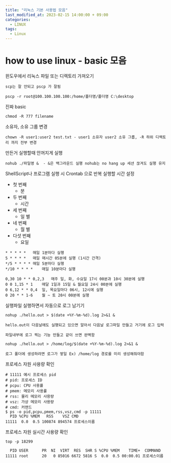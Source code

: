 ```yaml
---
title: "리눅스 기본 사용법 모음"
last_modified_at: 2023-02-15 14:00:00 + 09:00
categories:
  - LINUX
tags:
  - Linux
---
```


how to use linux - basic 모음
===




윈도우에서 리눅스 파일 또는 디렉토리 가져오기
```
scp는 잘 안되고 pscp 가 잘됨

pscp -r root@100.100.100.100:/home/폴더명/폴더명 C:\desktop
```

진짜 basic
```
chmod -R 777 filename
```

소유자, 소유 그룹 변경
```
chown -R user1:user2 test.txt - user1 소유자 user2 소유 그룹, -R 하위 디렉토리 까지 전부 변경
```


만든거 실행할때 안꺼지게 실행
```
nohub ./파일명 &  - &은 백그라운드 실행 nohub는 no hang up 세션 끊겨도 실행 유지
```


ShellScript나 프로그램 실행 시 Crontab 으로 반복 실행할 시간 설정
* 첫 번째
  * 분
* 두 번째
  * 시간
* 세 번째
  * 일 별
* 네 번째
  * 월 별
* 다섯 번째
  * 요일
```
* * * * *	매일 1분마다 실행
5 * * * *	매일 매시간 05분에 실행 (1시간 간격)
*/5 * * * *	매일 5분마다 실행
*/10 * * * *	매일 10분마다 실행

0,30 10 * * 0,2,3	매주 일, 화, 수요일 17시 00분과 10시 30분에 실행
0 0 1,15 * 1	매달 1일과 15일 & 월요일 24시 00분에 실행
0 6,12 * * 0,4	일, 목요일마다 06시, 12시에 실행
0 20 * * 1-6	월 ~ 토 20시 00분에 실행
```


실행파일 실행하면서 자동으로 로그 남기기
```
nohup ./hello.out > $(date +%Y-%m-%d).log 2>&1 &

hello.out이 다음날에도 실행되고 있으면 알아서 다음날 로그파일 만들고 거기에 로그 입력

파일내부에 로그 찍는 기능 만들고 같이 쓰면 완벽함

nohup ./hello.out > /home/log/$(date +%Y-%m-%d).log 2>&1 &

로그 폴더에 생성하려면 로그가 쌓일 Ex) /home/log 경로를 미리 생성해줘야함

```


프로세스 자원 사용량 확인
```
# 11111 예시 프로세스 pid 
# pid: 프로세스 ID
# pcpu: CPU 사용률
# pmem: 메모리 사용률
# rss: 물리 메모리 사용량 
# vsz: 가상 메모리 사용량
# cmd: 커맨드
$ ps -o pid,pcpu,pmem,rss,vsz,cmd -p 11111
  PID %CPU %MEM   RSS    VSZ CMD
11111  0.0  0.5 100874 894574 프로세스이름
```

프로세스 자원 실시간 사용량 확인
```
top -p 18299

  PID USER      PR  NI  VIRT  RES  SHR S %CPU %MEM    TIME+  COMMAND                                                               
11111 root      20   0 85016 6672 5816 S  0.0  0.5 00:00.01 프로세스이름
```



<!--

주석 위치

-->




